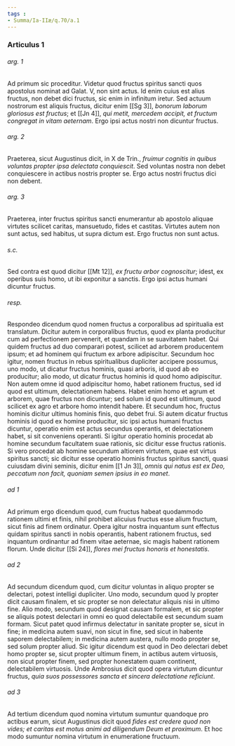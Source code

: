 ```yaml
---
tags : 
- Summa/Ia-IIæ/q.70/a.1
---
```


### Articulus 1

###### arg. 1
Ad primum sic proceditur. Videtur quod fructus spiritus sancti quos apostolus nominat ad Galat. V, non sint actus. Id enim cuius est alius fructus, non debet dici fructus, sic enim in infinitum iretur. Sed actuum nostrorum est aliquis fructus, dicitur enim [[Sg 3]], *bonorum laborum gloriosus est fructus*; et [[Jn 4]], *qui metit, mercedem accipit, et fructum congregat in vitam aeternam*. Ergo ipsi actus nostri non dicuntur fructus.

###### arg. 2
Praeterea, sicut Augustinus dicit, in X de Trin., *fruimur cognitis in quibus voluntas propter ipsa delectata conquiescit*. Sed voluntas nostra non debet conquiescere in actibus nostris propter se. Ergo actus nostri fructus dici non debent.

###### arg. 3
Praeterea, inter fructus spiritus sancti enumerantur ab apostolo aliquae virtutes scilicet caritas, mansuetudo, fides et castitas. Virtutes autem non sunt actus, sed habitus, ut supra dictum est. Ergo fructus non sunt actus.

###### s.c.
Sed contra est quod dicitur [[Mt 12]], *ex fructu arbor cognoscitur*; idest, ex operibus suis homo, ut ibi exponitur a sanctis. Ergo ipsi actus humani dicuntur fructus.

###### resp.
Respondeo dicendum quod nomen fructus a corporalibus ad spiritualia est translatum. Dicitur autem in corporalibus fructus, quod ex planta producitur cum ad perfectionem pervenerit, et quandam in se suavitatem habet. Qui quidem fructus ad duo comparari potest, scilicet ad arborem producentem ipsum; et ad hominem qui fructum ex arbore adipiscitur. Secundum hoc igitur, nomen fructus in rebus spiritualibus dupliciter accipere possumus, uno modo, ut dicatur fructus hominis, quasi arboris, id quod ab eo producitur; alio modo, ut dicatur fructus hominis id quod homo adipiscitur. Non autem omne id quod adipiscitur homo, habet rationem fructus, sed id quod est ultimum, delectationem habens. Habet enim homo et agrum et arborem, quae fructus non dicuntur; sed solum id quod est ultimum, quod scilicet ex agro et arbore homo intendit habere. Et secundum hoc, fructus hominis dicitur ultimus hominis finis, quo debet frui. Si autem dicatur fructus hominis id quod ex homine producitur, sic ipsi actus humani fructus dicuntur, operatio enim est actus secundus operantis, et delectationem habet, si sit conveniens operanti. Si igitur operatio hominis procedat ab homine secundum facultatem suae rationis, sic dicitur esse fructus rationis. Si vero procedat ab homine secundum altiorem virtutem, quae est virtus spiritus sancti; sic dicitur esse operatio hominis fructus spiritus sancti, quasi cuiusdam divini seminis, dicitur enim [[1 Jn 3]], *omnis qui natus est ex Deo, peccatum non facit, quoniam semen ipsius in eo manet*.

###### ad 1
Ad primum ergo dicendum quod, cum fructus habeat quodammodo rationem ultimi et finis, nihil prohibet alicuius fructus esse alium fructum, sicut finis ad finem ordinatur. Opera igitur nostra inquantum sunt effectus quidam spiritus sancti in nobis operantis, habent rationem fructus, sed inquantum ordinantur ad finem vitae aeternae, sic magis habent rationem florum. Unde dicitur [[Si 24]], *flores mei fructus honoris et honestatis*.

###### ad 2
Ad secundum dicendum quod, cum dicitur voluntas in aliquo propter se delectari, potest intelligi dupliciter. Uno modo, secundum quod ly propter dicit causam finalem, et sic propter se non delectatur aliquis nisi in ultimo fine. Alio modo, secundum quod designat causam formalem, et sic propter se aliquis potest delectari in omni eo quod delectabile est secundum suam formam. Sicut patet quod infirmus delectatur in sanitate propter se, sicut in fine; in medicina autem suavi, non sicut in fine, sed sicut in habente saporem delectabilem; in medicina autem austera, nullo modo propter se, sed solum propter aliud. Sic igitur dicendum est quod in Deo delectari debet homo propter se, sicut propter ultimum finem, in actibus autem virtuosis, non sicut propter finem, sed propter honestatem quam continent, delectabilem virtuosis. Unde Ambrosius dicit quod opera virtutum dicuntur fructus, *quia suos possessores sancta et sincera delectatione reficiunt*.

###### ad 3
Ad tertium dicendum quod nomina virtutum sumuntur quandoque pro actibus earum, sicut Augustinus dicit quod *fides est credere quod non vides; et caritas est motus animi ad diligendum Deum et proximum*. Et hoc modo sumuntur nomina virtutum in enumeratione fructuum.


